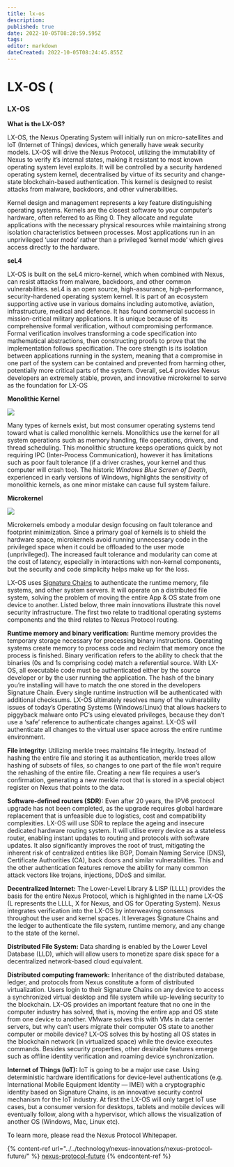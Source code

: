 ```yaml
---
title: lx-os
description: 
published: true
date: 2022-10-05T08:28:59.595Z
tags: 
editor: markdown
dateCreated: 2022-10-05T08:24:45.855Z
---
```


# LX-OS (

### LX-OS

**What is the LX-OS?**

LX-OS, the Nexus Operating System will initially run on micro-satellites and IoT (Internet of Things) devices, which generally have weak security models. LX-OS will drive the Nexus Protocol, utilizing the immutability of Nexus to verify it’s internal states, making it resistant to most known operating system level exploits. It will be controlled by a security hardened operating system kernel, decentralised by virtue of its security and change-state blockchain-based authentication. This kernel is designed to resist attacks from malware, backdoors, and other vulnerabilities.

Kernel design and management represents a key feature distinguishing operating systems. Kernels are the closest software to your computer’s hardware, often referred to as Ring 0. They allocate and regulate applications with the necessary physical resources while maintaining strong isolation characteristics between processes. Most applications run in an unprivileged ‘user mode’ rather than a privileged ‘kernel mode’ which gives access directly to the hardware.

**seL4**

LX-OS is built on the seL4 micro-kernel, which when combined with Nexus, can resist attacks from malware, backdoors, and other common vulnerabilities. seL4 is an open source, high-assurance, high-performance, security-hardened operating system kernel. It is part of an ecosystem supporting active use in various domains including automotive, aviation, infrastructure, medical and defence. It has found commercial success in mission-critical military applications. It is unique because of its comprehensive formal verification, without compromising performance. Formal verification involves transforming a code specification into mathematical abstractions, then constructing proofs to prove that the implementation follows specification. The core strength is its isolation between applications running in the system, meaning that a compromise in one part of the system can be contained and prevented from harming other, potentially more critical parts of the system. Overall, seL4 provides Nexus developers an extremely stable, proven, and innovative microkernel to serve as the foundation for LX-OS

**Monolithic Kernel**

![](../../.gitbook/assets/monolithic)

Many types of kernels exist, but most consumer operating systems tend toward what is called monolithic kernels. Monolithics use the kernel for all system operations such as memory handling, file operations, drivers, and thread scheduling. This monolithic structure keeps operations quick by not requiring IPC (Inter-Process Communication), however it has limitations such as poor fault tolerance (if a driver crashes, your kernel and thus computer will crash too). The historic _Windows Blue Screen of Death_, experienced in early versions of Windows, highlights the sensitivity of monolithic kernels, as one minor mistake can cause full system failure.

**Microkernel**

![](../../.gitbook/assets/microkernel)

Microkernels embody a modular design focusing on fault tolerance and footprint minimization. Since a primary goal of kernels is to shield the hardware space, microkernels avoid running unnecessary code in the privileged space when it could be offloaded to the user mode (unprivileged). The increased fault tolerance and modularity can come at the cost of latency, especially in interactions with non-kernel components, but the security and code simplicity helps make up for the loss.

LX-OS uses [Signature Chains](broken-reference) to authenticate the runtime memory, file systems, and other system servers. It will operate on a distributed file system, solving the problem of moving the entire App & OS state from one device to another. Listed below, three main innovations illustrate this novel security infrastructure. The first two relate to traditional operating systems components and the third relates to Nexus Protocol routing.

**Runtime memory and binary verification:** Runtime memory provides the temporary storage necessary for processing binary instructions. Operating systems create memory to process code and reclaim that memory once the process is finished. Binary verification refers to the ability to check that the binaries (0s and 1s comprising code) match a referential source. With LX-OS, all executable code must be authenticated either by the source developer or by the user running the application. The hash of the binary you’re installing will have to match the one stored in the developers Signature Chain. Every single runtime instruction will be authenticated with additional checksums. LX-OS ultimately resolves many of the vulnerability issues of today’s Operating Systems (Windows/Linux) that allows hackers to piggyback malware onto PC’s using elevated privileges, because they don’t use a ‘safe’ reference to authenticate changes against. LX-OS will authenticate all changes to the virtual user space across the entire runtime environment.

**File integrity:** Utilizing merkle trees maintains file integrity. Instead of hashing the entire file and storing it as authentication, merkle trees allow hashing of subsets of files, so changes to one part of the file won’t require the rehashing of the entire file. Creating a new file requires a user’s confirmation, generating a new merkle root that is stored in a special object register on Nexus that points to the data.

**Software-defined routers (SDR):** Even after 20 years, the IPV6 protocol upgrade has not been completed, as the upgrade requires global hardware replacement that is unfeasible due to logistics, cost and compatibility complexities. LX-OS will use SDR to replace the ageing and insecure dedicated hardware routing system. It will utilise every device as a stateless router, enabling instant updates to routing and protocols with software updates. It also significantly improves the root of trust, mitigating the inherent risk of centralized entities like BGP, Domain Naming Service (DNS), Certificate Authorities (CA), back doors and similar vulnerabilities. This and the other authentication features remove the ability for many common attack vectors like trojans, injections, DDoS and similar.

**Decentralized Internet:** The Lower-Level Library & LISP (LLLL) provides the basis for the entire Nexus Protocol, which is highlighted in the name LX-OS (L represents the LLLL, X for Nexus, and OS for Operating System). Nexus integrates verification into the LX-OS by interweaving consensus throughout the user and kernel spaces. It leverages Signature Chains and the ledger to authenticate the file system, runtime memory, and any change to the state of the kernel.

**Distributed File System:** Data sharding is enabled by the Lower Level Database (LLD), which will allow users to monetize spare disk space for a decentralized network-based cloud equivalent.

**Distributed computing framework:** Inheritance of the distributed database, ledger, and protocols from Nexus constitute a form of distributed virtualization. Users login to their Signature Chains on any device to access a synchronized virtual desktop and file system while up-leveling security to the blockchain. LX-OS provides an important feature that no one in the computer industry has solved, that is, moving the entire app and OS state from one device to another. VMware solves this with VMs in data center servers, but why can’t users migrate their computer OS state to another computer or mobile device? LX-OS solves this by hosting all OS states in the blockchain network (in virtualized space) while the device executes commands. Besides security properties, other desirable features emerge such as offline identity verification and roaming device synchronization.

**Internet of Things (IoT):** IoT is going to be a major use case. Using deterministic hardware identifications for device-level authentications (e.g. International Mobile Equipment Identity — IMEI) with a cryptographic identity based on Signature Chains, is an innovative security control mechanism for the IoT industry. At first the LX-OS will only target IoT use cases, but a consumer version for desktops, tablets and mobile devices will eventually follow, along with a hypervisor, which allows the visualization of another OS (Windows, Mac, Linux etc).

To learn more, please read the Nexus Protocol Whitepaper.

{% content-ref url="../../technology/nexus-innovations/nexus-protocol-future/" %}
[nexus-protocol-future](../../technology/nexus-innovations/nexus-protocol-future/)
{% endcontent-ref %}
